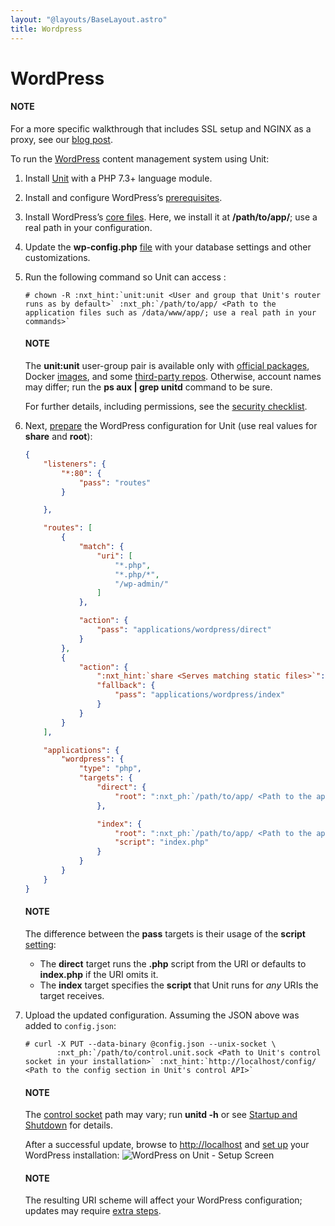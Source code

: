 ```yaml
---
layout: "@layouts/BaseLayout.astro"
title: Wordpress
---
```

# WordPress

#### NOTE
For a more specific walkthrough that includes SSL setup and NGINX as a
proxy, see our [blog post](https://www.nginx.com/blog/automating-installation-wordpress-with-nginx-unit-on-ubuntu/).

To run the [WordPress](https://wordpress.org) content management system
using Unit:

1. Install [Unit](../installation.md#installation-precomp-pkgs) with a PHP 7.3+ language module.
2. Install and configure WordPress’s [prerequisites](https://wordpress.org/support/article/before-you-install/).
3. Install WordPress’s [core files](https://wordpress.org/download/).  Here, we install it at **/path/to/app/**; use
   a real path in your configuration.
4. Update the **wp-config.php** [file](https://wordpress.org/support/article/editing-wp-config-php/) with your
   database settings and other customizations.
5. Run the following command so Unit can access :
   ```console
   # chown -R :nxt_hint:`unit:unit <User and group that Unit's router runs as by default>` :nxt_ph:`/path/to/app/ <Path to the application files such as /data/www/app/; use a real path in your commands>`
   ```

   #### NOTE
   The **unit:unit** user-group pair is available only with [official
   packages](../installation.md#installation-precomp-pkgs), Docker [images](../installation.md#installation-docker), and some [third-party repos](../installation.md#installation-community-repos).  Otherwise, account names may differ; run
   the **ps aux | grep unitd** command to be sure.

   For further details, including permissions, see the [security checklist](security.md#security-apps).
6. Next, [prepare](../configuration.md#configuration-php) the WordPress configuration for Unit
   (use real values for **share** and **root**):
   ```json
   {
       "listeners": {
           "*:80": {
               "pass": "routes"
           }

       },

       "routes": [
           {
               "match": {
                   "uri": [
                       "*.php",
                       "*.php/*",
                       "/wp-admin/"
                   ]
               },

               "action": {
                   "pass": "applications/wordpress/direct"
               }
           },
           {
               "action": {
                   ":nxt_hint:`share <Serves matching static files>`": ":nxt_ph:`/path/to/app <Path to the application directory; use a real path in your configuration>`$uri",
                   "fallback": {
                       "pass": "applications/wordpress/index"
                   }
               }
           }
       ],

       "applications": {
           "wordpress": {
               "type": "php",
               "targets": {
                   "direct": {
                       "root": ":nxt_ph:`/path/to/app/ <Path to the application directory; use a real path in your configuration>`"
                   },

                   "index": {
                       "root": ":nxt_ph:`/path/to/app/ <Path to the application directory; use a real path in your configuration>`",
                       "script": "index.php"
                   }
               }
           }
       }
   }
   ```

   #### NOTE
   The difference between the **pass** targets is their usage of the
   **script** [setting](../configuration.md#configuration-php):
   - The **direct** target runs the **.php** script from the URI or
     defaults to **index.php** if the URI omits it.
   - The **index** target specifies the **script** that Unit runs
     for *any* URIs the target receives.
7. Upload the updated configuration.  Assuming the JSON above was added to
   `config.json`:
   ```console
   # curl -X PUT --data-binary @config.json --unix-socket \
          :nxt_ph:`/path/to/control.unit.sock <Path to Unit's control socket in your installation>` :nxt_hint:`http://localhost/config/ <Path to the config section in Unit's control API>`
   ```

   #### NOTE
   The [control socket](../controlapi.md#configuration-socket) path may vary; run
   **unitd -h** or see [Startup and Shutdown](source.md#source-startup) for details.

   After a successful update, browse to [http://localhost](http://localhost) and [set up](https://wordpress.org/support/article/how-to-install-wordpress/#step-5-run-the-install-script)
   your WordPress installation:
   ![WordPress on Unit - Setup Screen](/wordpress.png)

   #### NOTE
   The resulting URI scheme will affect your WordPress configuration; updates
   may require [extra steps](https://wordpress.org/support/article/changing-the-site-url/).
